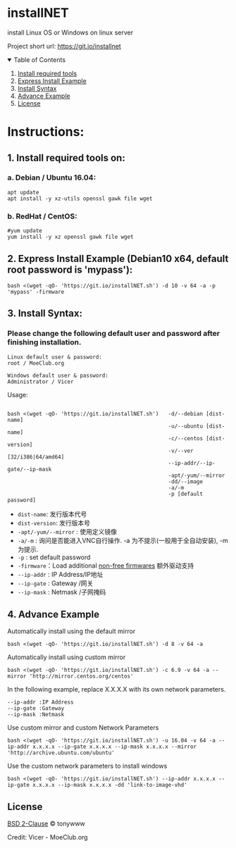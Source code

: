 # installNET
install Linux OS or Windows on linux server

Project short url: https://git.io/installnet


<!-- TABLE OF CONTENTS -->
<details open="open">
  <summary>Table of Contents</summary>
  <ol>
    <li>
      <a href="#1-install-required-tools-on">Install required tools</a>
    </li>
    <li>
      <a href="#2-express-install-example-debian10-x64-default-root-password-is-mypass">Express Install Example</a>
    </li>
    <li>
      <a href="#3-install-syntax">Install Syntax</a>
    </li>
    <li>
      <a href="#4-advance-example">Advance Example</a>
    </li>
    <li><a href="#license">License</a></li>
  </ol>
</details>




# Instructions:

## 1. Install required tools on:

### a. Debian / Ubuntu 16.04:
```
apt update
apt install -y xz-utils openssl gawk file wget
```
### b. RedHat / CentOS:
```
#yum update
yum install -y xz openssl gawk file wget
```
## 2. Express Install Example (Debian10 x64, default root password is 'mypass'):
```
bash <(wget -qO- 'https://git.io/installNET.sh') -d 10 -v 64 -a -p 'mypass' -firmware
```
## 3. Install Syntax:

### Please change the following default user and password after finishing installation.
```
Linux default user & password:
root / MoeClub.org
```

```
Windows default user & password:
Administrator / Vicer
```

Usage:
```

bash <(wget -qO- 'https://git.io/installNET.sh')   -d/--debian [dist-name] 
                                                   -u/--ubuntu [dist-name]
                                                   -c/--centos [dist-version]
                                                   -v/--ver [32/i386|64/amd64]
                                                   --ip-addr/--ip-gate/--ip-mask
                                                   -apt/-yum/--mirror
                                                   -dd/--image
                                                   -a/-m
                                                   -p [default password]
```
 
* `dist-name`: 发行版本代号
* `dist-version`: 发行版本号
* `-apt/-yum/--mirror` : 使用定义镜像
* `-a/-m` : 询问是否能进入VNC自行操作. -a 为不提示(一般用于全自动安装), -m 为提示.
* `-p` : set default password
* `-firmware`：Load additional [non-free firmwares](https://wiki.debian.org/Firmware#Firmware_during_the_installation) 额外驱动支持
* `--ip-addr` : IP Address/IP地址
* `--ip-gate` : Gateway   /网关
* `--ip-mask` : Netmask   /子网掩码

## 4. Advance Example
Automatically install using the default mirror
```
bash <(wget -qO- 'https://git.io/installNET.sh') -d 8 -v 64 -a
```
 
Automatically install using custom mirror
```
bash <(wget -qO- 'https://git.io/installNET.sh') -c 6.9 -v 64 -a --mirror 'http://mirror.centos.org/centos'
```
 
In the following example, replace X.X.X.X with its own network parameters.
```
--ip-addr :IP Address
--ip-gate :Gateway
--ip-mask :Netmask
```
 
Use custom mirror and custom Network Parameters
```
bash <(wget -qO- 'https://git.io/installNET.sh') -u 16.04 -v 64 -a --ip-addr x.x.x.x --ip-gate x.x.x.x --ip-mask x.x.x.x --mirror 'http://archive.ubuntu.com/ubuntu'
```
 
Use the custom network parameters to install windows
```
bash <(wget -qO- 'https://git.io/installNET.sh') --ip-addr x.x.x.x --ip-gate x.x.x.x --ip-mask x.x.x.x -dd 'link-to-image-vhd'
```

## License
[BSD 2-Clause](LICENSE) © tonywww

Credit: Vicer - MoeClub.org
